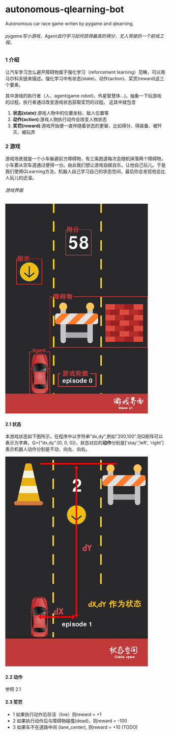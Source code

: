 #  autonomous-qlearning-bot
Autonomous car race game writen by pygame and qlearning.
###### pygame写小游戏，Agent自行学习如何获得最高的得分，无人驾驶的一个前戏工程。


### 1 介绍
让汽车学习怎么避开障碍物属于强化学习（reforcement learning）范畴，可以用马尔科夫链来描述。强化学习中有状态(state)、动作(action)、奖赏(reward)这三个要素。
    
其中游戏的执行者（人、agent(game robot)、外星智慧体...)。抽象一下玩游戏的过程，执行者通过改变游戏状态获取奖罚的过程。
    这其中就包含
    
1. **状态(state)**:游戏人物中的位置坐标、敌人位置等 
2. **动作(action)**:游戏人物执行动作会改变人物状态
3. **奖罚(reward)**:游戏开始便一直伴随着状态的更替，比如得分、得装备、被歼灭、被玩弄


### 2 游戏

游戏场景就是一个小车躲避前方障碍物，有三条跑道每次会随机掉落两个障碍物，小车要从空车道通过便得一分。由此我们想让游戏自娱自乐，让他自己玩儿。于是我们使用QLearning方法，机器人自己学习自己的状态空间，最后你会发现他会比人玩儿的还溜。

###### 游戏界面

![image](https://github.com/bailiqun/autonomous-qlearning-bot/blob/master/intro.png)

#### 2.1 状态

本游戏状态如下图所示，在程序中以字符串"dx,dy",例如"200,100".则Q矩阵可以表示为字典，Q={"dx,dy":[0, 0, 0]}，状态对应的**动作**分别是['stay','left', 'right']表示机器人动作分别是不动、向左、向右。

![image](https://github.com/bailiqun/autonomous-qlearning-bot/blob/master/qstate.png)

#### 2.2 动作
参照 2.1

#### 2.3 奖罚
- 1 如果执行动作后存活（live）则reward = +1
- 2 如果执行动作后与障碍物碰撞(dead)，则reward = -100
- 3 如果车不在道路中间 (lane_center), 则reward = +10 (TODO)


